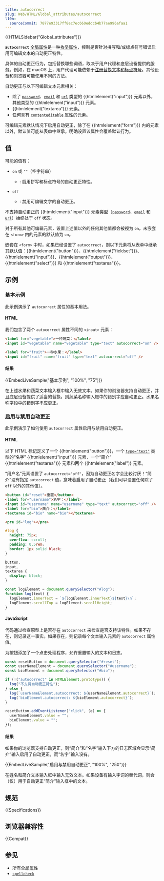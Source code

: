 ```yaml
---
title: autocorrect
slug: Web/HTML/Global_attributes/autocorrect
l10n:
  sourceCommit: 7877e93317ff8ec7ec660eddcb4b77ae996afaa1
---
```


{{HTMLSidebar("Global_attributes")}}

**`autocorrect`** [全局属性](/zh-CN/docs/Web/HTML/Global_attributes)是一种[枚举属性](/zh-CN/docs/Glossary/Enumerated)，控制是否针对拼写和/或标点符号错误启用可编辑文本的自动更正特性。

具体的自动更正行为，包括替换哪些词语，取决于用户代理和底层设备提供的服务。例如，在 macOS 上，用户代理可能依赖于[注册替换文本和标点符号](https://support.apple.com/zh-cn/guide/mac-help/mh35735/mac)。其他设备和浏览器可能使用不同的方法。

自动更正与以下可编辑文本元素相关：

- 除了 [`password`](/zh-CN/docs/Web/HTML/Element/input/password)、[`email`](/zh-CN/docs/Web/HTML/Element/input/email) 和 [`url`](/zh-CN/docs/Web/HTML/Element/input/url) 类型的 {{htmlelement("input")}} 元素以外，其他类型的 {{htmlelement("input")}} 元素。
- {{htmlelement("textarea")}} 元素。
- 任何具有 [`contenteditable`](/zh-CN/docs/Web/HTML/Global_attributes/contenteditable) 属性的元素。

可编辑元素默认情况下启用自动更正，除了在 {{htmlelement("form")}} 内的元素以外，默认值可能从表单中继承。明确设置该属性会覆盖默认行为。

## 值

可能的值有：

- `on` 或 `""`（空字符串）

  - : 启用拼写和标点符号的自动更正特性。

- `off`

  - : 禁用可编辑文字的自动更正。

不支持自动更正的 {{htmlelement("input")}} 元素类型（[`password`](/zh-CN/docs/Web/HTML/Element/input/password)、[`email`](/zh-CN/docs/Web/HTML/Element/input/email) 和 [`url`](/zh-CN/docs/Web/HTML/Element/input/url)）始终处于 `off` 状态。

对于所有其他可编辑元素，设置上述值以外的任何其他值都会被视为 `on`。未嵌套在 `<form>` 内的元素的默认值为 `on`。

嵌套在 `<form>` 中时，如果已经设置了 `autocorrect`，则以下元素将从表单中继承其默认值：{{htmlelement("button")}}、{{htmlelement("fieldset")}}、{{htmlelement("input")}}、{{htmlelement("output")}}、{{htmlelement("select")}} 和 {{htmlelement("textarea")}}。

## 示例

### 基本示例

此示例演示了 `autocorrect` 属性的基本用法。

#### HTML

我们包含了两个 `autocorrect` 属性不同的 `<input>` 元素：

```html
<label for="vegetable">一种蔬菜：</label>
<input id="vegetable" name="vegetable" type="text" autocorrect="on" />

<label for="fruit">一种水果：</label>
<input id="fruit" name="fruit" type="text" autocorrect="off" />
```

#### 结果

{{EmbedLiveSample("基本示例", "100%", "75")}}

在上述水果和蔬菜文本输入框中输入无效文本。如果你的浏览器支持自动更正，并且底层设备提供了适当的替换，则蔬菜名称输入框中的错别字应自动更正。水果名称字段中的错别字不应更正。

### 启用与禁用自动更正

此示例演示了如何使用 `autocorrect` 属性启用与禁用自动更正。

#### HTML

以下 HTML 标记定义了一个 {{htmlelement("button")}}，一个 [`type="text"`](/zh-CN/docs/Web/HTML/Element/input/text) 类型的“名字” {{htmlelement("input")}} 元素，一个“简介” {{htmlelement("textarea")}} 元素和两个 {{htmlelement("label")} 元素。

“用户名”元素设置了 `autocorrect="off"`，因为自动更正名字会比较讨厌！“简介”没有指定 `autocorrect` 值，意味着启用了自动更正（我们可以设置任何除了 `off` 以外的其他值）。

```html
<button id="reset">重置</button>
<label for="username">名字：</label>
<input id="username" name="username" type="text" autocorrect="off" />
<label for="bio">简介：</label>
<textarea id="bio" name="bio"></textarea>
```

```html hidden
<pre id="log"></pre>
```

```css hidden
#log {
  height: 75px;
  overflow: scroll;
  padding: 0.5rem;
  border: 1px solid black;
}

button,
input,
textarea {
  display: block;
}
```

```js hidden
const logElement = document.querySelector("#log");
function log(text) {
  logElement.innerText = `${logElement.innerText}${text}\n`;
  logElement.scrollTop = logElement.scrollHeight;
}
```

#### JavaScript

代码通过检查原型上是否存在 `autocorrect` 来检查是否支持该特性。如果不存在，则记录这一事实。如果存在，则记录每个文本输入元素的 `autocorrect` 属性值。

为按钮添加了一个点击处理程序，允许重置输入的文本和日志。

```js
const resetButton = document.querySelector("#reset");
const userNameElement = document.querySelector("#username");
const bioElement = document.querySelector("#bio");

if (!("autocorrect" in HTMLElement.prototype)) {
  log("不支持自动更正特性");
} else {
  log(`userNameElement.autocorrect: ${userNameElement.autocorrect}`);
  log(`bioElement.autocorrect: ${bioElement.autocorrect}`);
}

resetButton.addEventListener("click", (e) => {
  userNameElement.value = "";
  bioElement.value = "";
});
```

#### 结果

如果你的浏览器支持自动更正，则“简介”和“名字”输入下方的日志区域会显示“简介”输入启用了自动更正，而“名字”输入没有。

{{EmbedLiveSample("启用与禁用自动更正", "100%", "250")}}

在姓名和简介文本输入框中输入无效文本。如果设备有输入字词的替代词，则会（仅）用于自动更正“简介”输入框中的文本。

## 规范

{{Specifications}}

## 浏览器兼容性

{{Compat}}

## 参见

- 所有[全局属性](/zh-CN/docs/Web/HTML/Global_attributes)
- [`spellcheck`](/zh-CN/docs/Web/HTML/Global_attributes/spellcheck)
